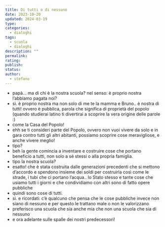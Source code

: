 ```yaml
---
title: Di tutti o di nessuno
date: 2023-10-20
updated: 2024-03-19
type: 
categories:
  - dialoghi
tags:
  - scuola
  - dialoghi
description: ""
permalink: 
rating: 
publish: 
status: 
author:
  - stefano
---
```


- papà... ma di chi è la nostra scuola? nel senso: è proprio nostra l’abbiamo pagata noi?
- sì. è proprio nostra ma non solo di me te la mamma e Bruno.. è nostra di tutti! ovvero è pubblica, parola che significa di proprietà del popolo (quando studierai latino ti divertirai a scoprire la vera origine delle parole :)
- come la Casa del Popolo!
- ehh se ti consideri parte del Popolo, ovvero non vuoi vivere da solo e in gara contro tutti gli altri abitanti, possiamo scoprire cose meravigliose, e anche vivere meglio!
- tipo?
- beh la gente comincia a inventare e costruire cose che portano beneficio a tutti, non solo a sé stessi o alla propria famiglia.
- tipo la nostra scuola?
- esatto! che è stata costruita dalle generazioni precedenti che si mettono d’accordo e spendono insieme dei soldi per costruirla così come le strade, i tubi che ci portano l’acqua.. lo Stato stesso e tante cose che usiamo tutti i giorni e che condividiamo con altri sono di fatto opere pubbliche
- quindi sono cose di tutti.
- sì. e ricordati: c’è qualcuno che pensa che le cose pubbliche invece non siano di nessuno e per questo le trattano male o non le valorizzano
- preferisco una scuola che sia anche mia che non una scuola che sia di nessuno
- e ora adelante sulle spalle dei nostri predecessori!
